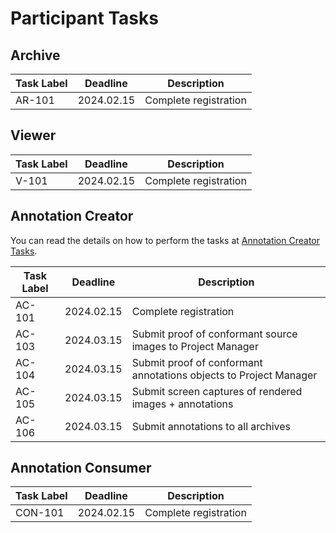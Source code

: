 # Participant Tasks

## Archive

| Task Label | Deadline   | Description           |
|------------|------------|-----------------------|
| AR-101     | 2024.02.15 | Complete registration |


## Viewer

| Task Label | Deadline   | Description           |
|------------|------------|-----------------------|
| V-101      | 2024.02.15 | Complete registration |


## Annotation Creator
You can read the details on how to perform the tasks at [Annotation Creator Tasks](creator_tasks).

| Task Label | Deadline   | Description                                                       |
|------------|------------|-------------------------------------------------------------------|
| AC-101     | 2024.02.15 | Complete registration                                             |
| AC-103     | 2024.03.15 | Submit proof of conformant source images to Project Manager       |
| AC-104     | 2024.03.15 | Submit proof of conformant annotations objects to Project Manager |
| AC-105     | 2024.03.15 | Submit screen captures of rendered images + annotations           |
| AC-106     | 2024.03.15 | Submit annotations to all archives                                |



## Annotation Consumer

| Task Label | Deadline   | Description           |
|------------|------------|-----------------------|
| CON-101    | 2024.02.15 | Complete registration |

